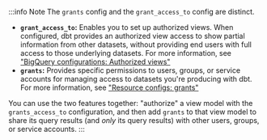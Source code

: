 :::info Note
The `grants` config and the `grant_access_to` config are distinct.

- **`grant_access_to`:** Enables you to set up authorized views. When configured, dbt provides an authorized view access to show partial information from other datasets, without providing end users with full access to those underlying datasets. For more information, see ["BigQuery configurations: Authorized views"](/reference/resource-configs/bigquery-configs#authorized-views)
- **`grants`:** Provides specific permissions to users, groups, or service accounts for managing access to datasets you're producing with dbt. For more information, see ["Resource configs: grants"](resource-configs/grants)

You can use the two features together: "authorize" a view model with the `grants_access_to` configuration, and then add `grants` to that view model to share its query results (and _only_ its query results) with other users, groups, or service accounts.
:::
